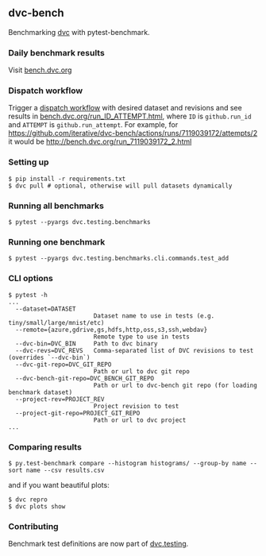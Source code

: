 ## dvc-bench
Benchmarking [dvc](https://github.com/iterative/dvc) with pytest-benchmark.

### Daily benchmark results

Visit [bench.dvc.org](http://bench.dvc.org/)

### Dispatch workflow

Trigger a [dispatch workflow](https://github.com/iterative/dvc-bench/actions/workflows/build.yml) with desired dataset and revisions and see results in [bench.dvc.org/run_ID_ATTEMPT.html](http://bench.dvc.org), where `ID` is `github.run_id` and `ATTEMPT` is `github.run_attempt`. For example, for https://github.com/iterative/dvc-bench/actions/runs/7119039172/attempts/2 it would be http://bench.dvc.org/run_7119039172_2.html

### Setting up
```
$ pip install -r requirements.txt
$ dvc pull # optional, otherwise will pull datasets dynamically
```

### Running all benchmarks
```console
$ pytest --pyargs dvc.testing.benchmarks
```

### Running one benchmark
```console
$ pytest --pyargs dvc.testing.benchmarks.cli.commands.test_add
```

### CLI options
```
$ pytest -h
...
  --dataset=DATASET
                        Dataset name to use in tests (e.g. tiny/small/large/mnist/etc)
  --remote={azure,gdrive,gs,hdfs,http,oss,s3,ssh,webdav}
                        Remote type to use in tests
  --dvc-bin=DVC_BIN     Path to dvc binary
  --dvc-revs=DVC_REVS   Comma-separated list of DVC revisions to test (overrides `--dvc-bin`)
  --dvc-git-repo=DVC_GIT_REPO
                        Path or url to dvc git repo
  --dvc-bench-git-repo=DVC_BENCH_GIT_REPO
                        Path or url to dvc-bench git repo (for loading benchmark dataset)
  --project-rev=PROJECT_REV
                        Project revision to test
  --project-git-repo=PROJECT_GIT_REPO
                        Path or url to dvc project
...
```

### Comparing results
```
$ py.test-benchmark compare --histogram histograms/ --group-by name --sort name --csv results.csv
```

and if you want beautiful plots:

```
$ dvc repro
$ dvc plots show
```

### Contributing

Benchmark test definitions are now part of [dvc.testing](https://github.com/iterative/dvc/tree/main/dvc/testing).

